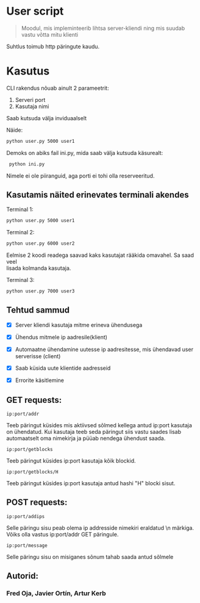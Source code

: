 # User script

>Moodul, mis impleminteerib lihtsa server-kliendi ning mis suudab vastu võtta mitu klienti

Suhtlus toimub http päringute kaudu.


# Kasutus
CLI rakendus nõuab ainult 2 parameetrit:
1. Serveri port
2. Kasutaja nimi

Saab kutsuda välja inviduaalselt

Näide:
```bash
python user.py 5000 user1
```

Demoks on abiks fail ini.py, mida saab välja kutsuda käsurealt:
```bash
 python ini.py
```

Nimele ei ole piiranguid, aga porti ei tohi olla reserveeritud.


## Kasutamis näited erinevates terminali akendes

Terminal 1:
```bash
python user.py 5000 user1
```

Terminal 2:
```bash
python user.py 6000 user2
```

Eelmise 2 koodi readega saavad kaks kasutajat rääkida omavahel. Sa saad veel \
lisada kolmanda kasutaja.

Terminal 3:
```bash
python user.py 7000 user3
```

## Tehtud sammud
- [x] Server kliendi kasutaja mitme erineva ühendusega
- [x] Ühendus mitmele ip aadresile(klient)
- [x] Automaatne ühendamine uutesse ip aadresitesse, mis ühendavad user serverisse (client)
- [x] Saab küsida uute klientide aadresseid
- [x] Errorite käsitlemine


## GET requests:
```ip:port/addr```

Teeb päringut küsides mis aktiivsed sõlmed kellega antud ip:port kasutaja on ühendatud. Kui kasutaja teeb seda päringut siis vastu saades lisab automaatselt oma nimekirja ja püüab nendega ühendust saada.
    
```ip:port/getblocks```
        
Teeb päringut küsides ip:port kasutaja kõik blockid.

```ip:port/getblocks/H```

Teeb päringut küsides ip:port kasutaja antud hashi "H" blocki sisut.

## POST requests:
```ip:port/addips```

Selle päringu sisu peab olema ip addresside nimekiri eraldatud \n märkiga. Võiks olla vastus ip:port/addr GET päringule.

```ip:port/message```

Selle päringu sisu on misiganes sõnum tahab saada antud sõlmele


## Autorid: 
### Fred Oja, Javier Ortín, Artur Kerb